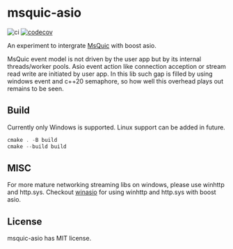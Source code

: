 # msquic-asio
![ci](https://github.com/youyuanwu/msquic-asio/actions/workflows/build.yaml/badge.svg)
[![codecov](https://codecov.io/gh/youyuanwu/msquic-asio/branch/main/graph/badge.svg?token=2LTDXV5K35)](https://codecov.io/gh/youyuanwu/msquic-asio)

An experiment to intergrate [MsQuic](https://github.com/microsoft/msquic) with boost asio.

MsQuic event model is not driven by the user app but by its internal threads/worker pools. Asio event action like connection acception or stream read write are initiated by user app. In this lib such gap is filled by using windows event and c++20 semaphore, so how well this overhead plays out remains to be seen.

## Build
Currently only Windows is supported. Linux support can be added in future.
```ps1
cmake . -B build
cmake --build build
```

## MISC
For more mature networking streaming libs on windows, please use winhttp and http.sys.
Checkout [winasio](https://github.com/youyuanwu/winasio) for using winhttp and http.sys with boost asio.

## License
msquic-asio has MIT license.